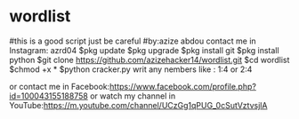 # wordlist
#this is a good script just be careful
#by:azize abdou
contact me in Instagram: azrd04
$pkg update
$pkg upgrade 
$pkg install git
$pkg install python
$git clone https://github.com/azizehacker14/wordlist.git
$cd wordlist
$chmod +x *
$python cracker.py
writ any nembers like : 1:4 or 2:4 

or contact me in Facebook:https://www.facebook.com/profile.php?id=100043155188758
or watch my channel in YouTube:https://m.youtube.com/channel/UCzGg1qPUG_0cSutVztvsjlA



